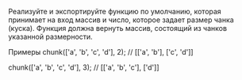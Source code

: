 Реализуйте и экспортируйте функцию по умолчанию, которая принимает на вход массив и число, которое задает размер чанка (куска). Функция должна вернуть массив, состоящий из чанков указанной размерности.

Примеры
chunk(['a', 'b', 'c', 'd'], 2);
// [['a', 'b'], ['c', 'd']]

chunk(['a', 'b', 'c', 'd'], 3);
// [['a', 'b', 'c'], ['d']]